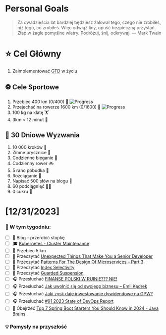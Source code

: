 
Personal Goals
==============
> Za dwadzieścia lat bardziej będziesz żałował tego, czego nie zrobiłeś, niż tego, co zrobiłeś. Więc odwiąż liny, opuść bezpieczną przystań. Złap w żagle pomyślne wiatry. Podróżuj, śnij, odkrywaj.
> — Mark Twain

# ⭐ Cel Główny
1. Zaimplementować [GTD](https://gettingthingsdone.com/) w życiu

## ⚽️ Cele Sportowe
1. Przebiec 400 km (0/400) 🏃 ![Progress](https://progress-bar.dev/0/)
2. Przejechać na rowerze 1600 km (0/1600) 🚴 ![Progress](https://progress-bar.dev/0/)
3. 100 kg na klatę  🏋️
4. 3km < 12 minut 👟

## 🎯 30 Dniowe Wyzwania
1. 10 000 kroków 🦶 
2. Zimne prysznice 🚿
3. Codzienne bieganie 🏃
4. Codzienny rower 🚲
5. 5 rano pobudka 🌅
6. Rozciąganie 🧘
7. Napisać 500 słów na blogu 📝
8. 60 podciągnięć 🏋️‍♂️
9. 0 cukru 🎂

# [12/31/2023]
### 🚧 W tym tygodniu:
- [ ] 📝 Blog - przerobić stopkę
- [ ] 🎓 [Kubernetes - Cluster Maintenance](https://www.udemy.com/course/certified-kubernetes-administrator-with-practice-tests/)
- [ ] 🏃 Przebiec 5 km
- [ ] 📗 Przeczytać [Unexpected Things That Make You a Senior Developer](https://foojay.io/today/unexpected-things-that-make-you-a-senior-developer/)
- [ ] 📗 Przeczytać [Patterns For The Design Of Microservices – Part 3](https://foojay.io/today/patterns-for-the-design-of-microservices-part-3/)
- [ ] 📗 Przeczytać [Index Selectivity](https://vladmihalcea.com/index-selectivity/)
- [ ] 📗 Przeczytać [Guarded Suspension](https://java-design-patterns.com/patterns/guarded-suspension/)
- [ ] 🎧 Przesłuchać [FINANSE POLSKI W RUINIE??? NIE!](https://marciniwuc.com/finanse-polski-w-ruinie/)
- [ ] 🎧 Przesłuchać [Jak uwolnić się od swojego biznesu – Emil Kędrek](https://zaprojektujswojezycie.pl/jak-uwolnic-sie-od-swojego-biznesu-emil-kedrek/)
- [ ] 🎧 Przesłuchać [Jaki zysk daje inwestowanie dywidendowe na GPW?](https://inwestomat.eu/jaki-zysk-daje-inwestowanie-dywidendowe-na-gpw/)
- [ ] 🎧 Przesłuchać [#91 2023 State of DevOps Report](https://patoarchitekci.io/91/)
- [ ] 🎥 Obejrzeć [Top 7 Spring Boot Starters You Should Know in 2024 - Java Brains](https://youtu.be/6sgjRygYVJk)

### 💡 Pomysły na przyszłość
